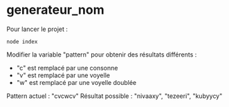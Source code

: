 # generateur_nom

Pour lancer le projet :

`node index`

Modifier la variable "pattern" pour obtenir des résultats différents :

- "c" est remplacé par une consonne
- "v" est remplacé par une voyelle
- "w" est remplacé par une voyelle doublée

Pattern actuel : "cvcwcv"
Résultat possible : "nivaaxy", "tezeeri", "kubyycy"
